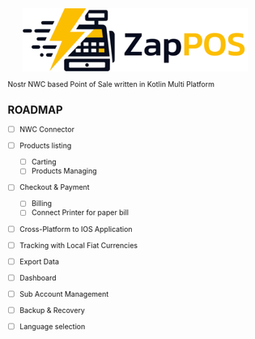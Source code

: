 <div align="center">

  <picture>
    <source media="(prefers-color-scheme: dark)" srcset="doc/logo/ZapPOS_White_Horizontal__v2.svg" width="445">
    <img alt="Fenrir-s logo" src="doc/logo/ZapPOS_Dark_Horizontal__v2.svg" width="445">
  </picture>

</div>


Nostr NWC based Point of Sale written in Kotlin Multi Platform

## ROADMAP

- [ ] NWC Connector
- [ ] Products listing
  - [ ] Carting
  - [ ] Products Managing
- [ ] Checkout & Payment
  - [ ] Billing
  - [ ] Connect Printer for paper bill
- [ ] Cross-Platform to IOS Application
- [ ] Tracking with Local Fiat Currencies
- [ ] Export Data
- [ ] Dashboard
- [ ] Sub Account Management
- [ ] Backup & Recovery
- [ ] Language selection

